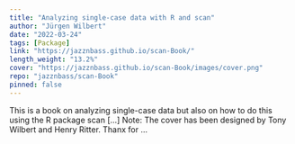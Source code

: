 ```yaml
---
title: "Analyzing single-case data with R and scan"
author: "Jürgen Wilbert"
date: "2022-03-24"
tags: [Package]
link: "https://jazznbass.github.io/scan-Book/"
length_weight: "13.2%"
cover: "https://jazznbass.github.io/scan-Book/images/cover.png"
repo: "jazznbass/scan-Book"
pinned: false
---
```


This is a book on analyzing single-case data but also on how to do this using the R package scan [...] Note: The cover has been designed by Tony Wilbert and Henry Ritter.
Thanx for ...
